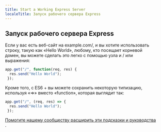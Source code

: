 ```yaml
---
title: Start a Working Express Server
localeTitle: Запуск рабочего сервера Express
---
```

## Запуск рабочего сервера Express

Если у вас есть веб-сайт на example.com/, и вы хотите использовать строку, такую ​​как «Hello World», любому, кто посещает корневой домен, вы можете сделать это легко с помощью узла и / или выражения:

```javascript
app.get("/", function(req, res) { 
  res.send("Hello World"); 
 }); 
```

Кроме того, с ES6 + вы можете сохранить некоторую типизацию, используя «=>» вместо «function», которая выглядит так:

```javascript
app.get("/", (req, res) => { 
  res.send("Hello World"); 
 }); 
```

[Помогите нашему сообществу расширить эти подсказки и руководства](https://github.com/freecodecamp/guides/tree/master/src/pages/certifications/apis-and-microservices/basic-node-and-express/start-a-working-express-server/index.md) .